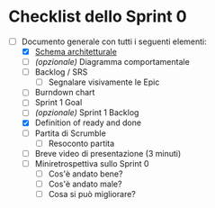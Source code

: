 # Checklist dello Sprint 0

- [ ] Documento generale con tutti i seguenti elementi:
  - [x] [Schema architetturale](../development/design-pattern.pdf)
  - [ ] _(opzionale)_ Diagramma comportamentale
  - [ ] Backlog / SRS
    - [ ] Segnalare visivamente le Epic
  - [ ] Burndown chart
  - [ ] Sprint 1 Goal
  - [ ] _(opzionale)_ Sprint 1 Backlog
  - [x] Definition of ready and done
  - [ ] Partita di Scrumble
    - [ ] Resoconto partita
  - [ ] Breve video di presentazione (3 minuti)
  - [ ] Miniretrospettiva sullo Sprint 0
    - [ ] Cos'è andato bene?
    - [ ] Cos'è andato male?
    - [ ] Cosa si può migliorare?